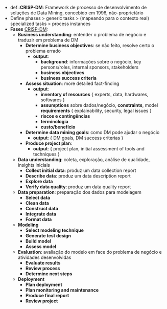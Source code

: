 * def::**CRISP-DM**: Framework de processo de desenvolvimento de soluções de Data Mining, concebido em 1996, não-proprietário
* Define phases > generic tasks > (mapeando para o contexto real) specialized tasks > process instances 
* **Fases** [CRISP-DM](https://docs.google.com/presentation/d/18mJD0kUBMCaQDzhhJb-CLZsmjjjCWG5KsQUCFcvGtU0/edit?usp=sharing):
	* **Business understanding**: entender o problema de negócio e traduzir em problema de DM
		* **Determine business objectives**: se não feito, resolve certo o problema errado
			* **output**: 
				* **background**: informações sobre o negócio, key persons/roles, internal sponsors, stakeholders
				* **business objectives**
				* **business success criteria**
		* **Assess situation**: more detailed fact-finding
			* **output**:
				* **inventory of resources** { experts, data, hardwares, softwares }
				* **assumptions** sobre dados/negócio, **constraints**, model **requirements** { explainability, security, legal issues }
				* **riscos e contingências**
				* **terminologia**
				* **custo/benefício**
		* **Determine data mining goals**: como DM pode ajudar o negócio
			* **output**: { DM goals, DM success criterias }
		* **Produce project plan**:
			* **output**: { project plan, initial assessment of tools and techniques }
	* **Data understanding**: coleta, exploração, análise de qualidade, insights iniciais
		* **Collect initial data**: produz um data collection report
		* **Describe data**: produz um data description report
		* **Explore data**
		* **Verify data quality**: produz um data quality report
	* **Data preparation**: preparação dos dados para modelagem
		* **Select data**
		* **Clean data**
		* **Construct data**
		* **Integrate data**
		* **Format data**
	* **Modeling**
		* **Select modeling technique**
		* **Generate test design**
		* **Build model**
		* **Assess model**
	* **Evaluation**: avaliação do modelo em face do problema de negócio e atividades desenvolvidas
		* **Evaluate results**
		* **Review process**
		* **Determine next steps**
	* **Deployment**
		* **Plan deployment**
		* **Plan monitoring and maintenance**
		* **Produce final report**
		* **Review project**
